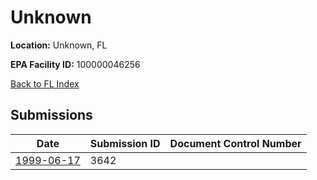 # Unknown

**Location:** Unknown, FL

**EPA Facility ID:** 100000046256

[Back to FL Index](../../index.md)

## Submissions

| Date | Submission ID | Document Control Number |
|------|--------------|-------------------------|
| [1999-06-17](submissions/3642.md) | 3642 |  |
